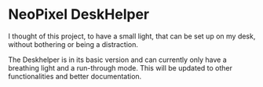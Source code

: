# NeoPixel DeskHelper

I thought of this project, to have a small light, that can be set up on my 
desk, without bothering or being a distraction.

The Deskhelper is in its basic version and can currently only have a 
breathing light and a run-through mode. This will be updated to other 
functionalities and better documentation. 


